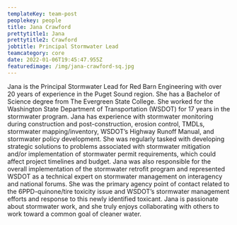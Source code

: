 ```yaml
---
templateKey: team-post
peoplekey: people
title: Jana Crawford
prettytitle1: Jana
prettytitle2: Crawford
jobtitle: Principal Stormwater Lead
teamcategory: core
date: 2022-01-06T19:45:47.955Z
featuredimage: /img/jana-crawford-sq.jpg
---
```

Jana is the Principal Stormwater Lead for Red Barn Engineering with over 20 years of experience in the Puget Sound region.  She has a Bachelor of Science degree from The Evergreen State College.  She worked for the Washington State Department of Transportation (WSDOT) for 17 years in the stormwater program.  Jana has experience with stormwater monitoring during construction and post-construction, erosion control, TMDLs, stormwater mapping/inventory, WSDOT’s Highway Runoff Manual, and stormwater policy development.  She was regularly tasked with developing strategic solutions to problems associated with stormwater mitigation and/or implementation of stormwater permit requirements, which could affect project timelines and budget.  Jana was also responsible for the overall implementation of the stormwater retrofit program and represented WSDOT as a technical expert on stormwater management on interagency and national forums.  She was the primary agency point of contact related to the 6PPD-quinone/tire toxicity issue and WSDOT’s stormwater management efforts and response to this newly identified toxicant.  Jana is passionate about stormwater work, and she truly enjoys collaborating with others to work toward a common goal of cleaner water.